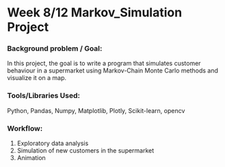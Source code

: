 # Week 8/12 Markov_Simulation Project
   
### Background problem / Goal:
In this project, the goal is to write a program that simulates customer behaviour in a supermarket using Markov-Chain Monte Carlo methods and visualize it on a map.

### Tools/Libraries Used: 
Python, Pandas, Numpy, Matplotlib, Plotly, Scikit-learn, opencv

### Workflow:
1. Exploratory data analysis
2. Simulation of new customers in the supermarket
3. Animation
